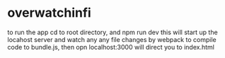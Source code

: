 # overwatchinfi
to run the app cd to root directory, and npm run dev this will start up the locahost server and watch any any file changes by webpack to compile code to bundle.js, then opn localhost:3000 will direct you to index.html
